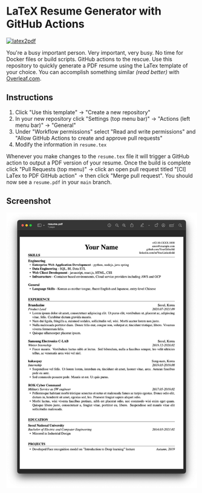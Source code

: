 # LaTeX Resume Generator with GitHub Actions

[![latex2pdf](https://github.com/burnbrian/automaticResumeGenerator/actions/workflows/latex2pdf.yml/badge.svg)](https://github.com/burnbrian/automaticResumeGenerator/actions/workflows/latex2pdf.yml)

You're a busy important person. Very important, very busy. No time for Docker files or build scripts. GitHub actions to the rescue. Use this repository to quickly generate a PDF resume using the LaTex template of your choice. You can accomplish something similar _(read better)_ with [Overleaf.com](https://www.overleaf.com).
## Instructions

1. Click "Use this template" -> "Create a new repository"
2. In your new repository click "Settings (top menu bar)" -> "Actions (left menu bar)" -> "General" 
3. Under "Workflow permissions" select "Read and write permissions" and "Allow GitHub Actions to create and approve pull requests"
4. Modify the information in `resume.tex`

Whenever you make changes to the `resume.tex` file it will trigger a GitHub action to output a PDF version of your resume. Once the build is complete click "Pull Requests (top menu)" -> click an open pull request titled "[CI] LaTex to PDF GitHub action" -> then click "Merge pull request". You should now see a `resume.pdf` in your `main` branch.

## Screenshot

![Screenshot of LaTeX to PDF resume](resume-screenshot.png?raw=true "LaTex to PDF Resume Screenshot")

